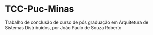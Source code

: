 # TCC-Puc-Minas
Trabalho de conclusão de curso de pós graduação em Arquitetura de Sistemas Distribuídos, por João Paulo de Souza Roberto
